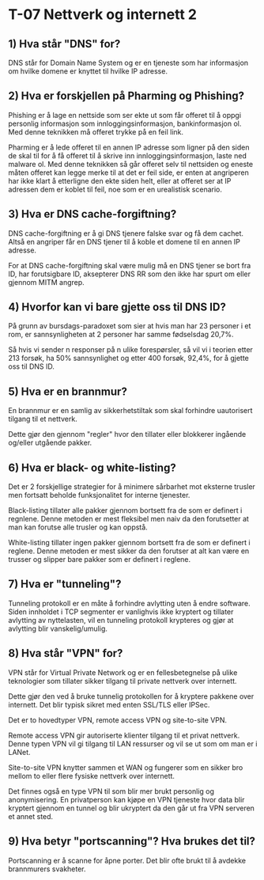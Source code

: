 # T-07 Nettverk og internett 2

## 1) Hva står "DNS" for?

DNS står for Domain Name System og er en tjeneste som har informasjon om hvilke domene er knyttet til hvilke IP adresse.

## 2) Hva er forskjellen på Pharming og Phishing?

Phishing er å lage en nettside som ser ekte ut som får offeret til å oppgi personlig informasjon som innloggingsinformasjon, bankinformasjon ol. Med denne teknikken må offeret trykke på en feil link.

Pharming er å lede offeret til en annen IP adresse som ligner på den siden de skal til for å få offeret til å skrive inn innloggingsinformasjon, laste ned malware ol. Med denne teknikken så går offeret selv til nettsiden og eneste måten offeret kan legge merke til at det er feil side, er enten at angriperen har ikke klart å etterligne den ekte siden helt, eller at offeret ser at IP adressen dem er koblet til feil, noe som er en urealistisk scenario.

## 3) Hva er DNS cache-forgiftning?

DNS cache-forgiftning er å gi DNS tjenere falske svar og få dem cachet. Altså en angriper får en DNS tjener til å koble et domene til en annen IP adresse.

For at DNS cache-forgiftning skal være mulig må en DNS tjener se bort fra ID, har forutsigbare ID, aksepterer DNS RR som den ikke har spurt om eller gjennom MITM angrep.

## 4) Hvorfor kan vi bare gjette oss til DNS ID?

På grunn av bursdags-paradoxet som sier at hvis man har 23 personer i et rom, er sannsynligheten at 2 personer har samme fødselsdag 20,7%.

Så hvis vi sender n responser på n ulike forespørsler, så vil vi i teorien etter 213 forsøk, ha 50% sannsynlighet og etter 400 forsøk, 92,4%, for å gjette oss til DNS ID.

## 5) Hva er en brannmur?

En brannmur er en samlig av sikkerhetstiltak som skal forhindre uautorisert tilgang til et nettverk.

Dette gjør den gjennom "regler" hvor den tillater eller blokkerer ingående og/eller utgående pakker.

## 6) Hva er black- og white-listing?

Det er 2 forskjellige strategier for å minimere sårbarhet mot eksterne trusler men fortsatt beholde funksjonalitet for interne tjenester.

Black-listing tillater alle pakker gjennom bortsett fra de som er definert i regnlene. Denne metoden er mest fleksibel men naiv da den forutsetter at man kan forutse alle trusler og kan oppstå.

White-listing tillater ingen pakker gjennom bortsett fra de som er definert i reglene. Denne metoden er mest sikker da den forutser at alt kan være en trusser og slipper bare pakker som er definert i reglene.

## 7) Hva er "tunneling"?

Tunneling protokoll er en måte å forhindre avlytting uten å endre software. Siden innholdet i TCP segmenter er vanlighvis ikke kryptert og tillater avlytting av nyttelasten, vil en tunneling protokoll krypteres og gjør at avlytting blir vanskelig/umulig.

## 8) Hva står "VPN" for?

VPN står for Virtual Private Network og er en fellesbetegnelse på ulike teknologier som tillater sikker tilgang til private nettverk over internett.

Dette gjør den ved å bruke tunnelig protokollen for å kryptere pakkene over internett. Det blir typisk sikret med enten SSL/TLS eller IPSec.

Det er to hovedtyper VPN, remote access VPN og site-to-site VPN.

Remote access VPN gir autoriserte klienter tilgang til et privat nettverk. Denne typen VPN vil gi tilgang til LAN ressurser og vil se ut som om man er i LANet.

Site-to-site VPN knytter sammen et WAN og fungerer som en sikker bro mellom to eller flere fysiske nettverk over internett.

Det finnes også en type VPN til som blir mer brukt personlig og anonymisering. En privatperson kan kjøpe en VPN tjeneste hvor data blir kryptert gjennom en tunnel og blir ukryptert da den går ut fra VPN serveren et annet sted.

## 9) Hva betyr "portscanning"? Hva brukes det til?

Portscanning er å scanne for åpne porter. Det blir ofte brukt til å avdekke brannmurers svakheter.
